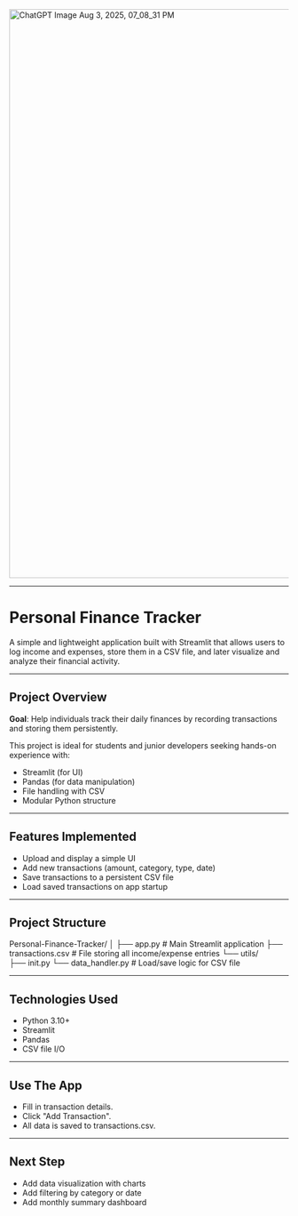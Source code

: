 <img width="1536" height="1024" alt="ChatGPT Image Aug 3, 2025, 07_08_31 PM" src="https://github.com/user-attachments/assets/117de34b-17c6-47e4-a9b0-8271979906c9" />

---

# Personal Finance Tracker

A simple and lightweight application built with Streamlit that allows users to log income and expenses, store them in a CSV file, and later visualize and analyze their financial activity.

---

## Project Overview

**Goal**: Help individuals track their daily finances by recording transactions and storing them persistently.

This project is ideal for students and junior developers seeking hands-on experience with:
- Streamlit (for UI)
- Pandas (for data manipulation)
- File handling with CSV
- Modular Python structure

---

## Features Implemented

- Upload and display a simple UI  
- Add new transactions (amount, category, type, date)  
- Save transactions to a persistent CSV file  
- Load saved transactions on app startup  

---

## Project Structure

Personal-Finance-Tracker/
│
├── app.py # Main Streamlit application
├── transactions.csv # File storing all income/expense entries
└── utils/    
              ├── init.py
              └── data_handler.py # Load/save logic for CSV file

---

## Technologies Used

- Python 3.10+
- Streamlit
- Pandas
- CSV file I/O

---

## Use The App

- Fill in transaction details.
- Click "Add Transaction".
- All data is saved to transactions.csv.

---

## Next Step

- Add data visualization with charts
- Add filtering by category or date
- Add monthly summary dashboard
